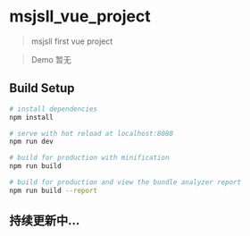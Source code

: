 # msjsll_vue_project

> msjsll first vue project

> Demo 暂无
## Build Setup

``` bash
# install dependencies
npm install

# serve with hot reload at localhost:8080
npm run dev

# build for production with minification
npm run build

# build for production and view the bundle analyzer report
npm run build --report
```
## 持续更新中...
